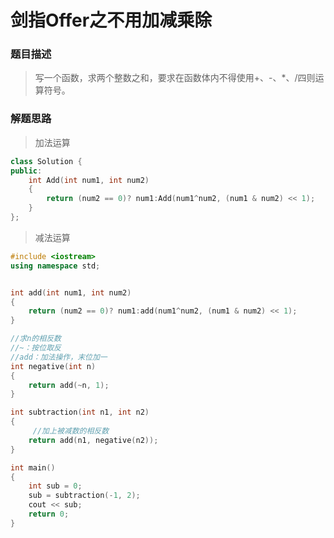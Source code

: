 # 剑指Offer之不用加减乘除


### 题目描述

> 写一个函数，求两个整数之和，要求在函数体内不得使用+、-、*、/四则运算符号。

<!--more-->

### 解题思路

> 加法运算

```C++
class Solution {
public:
    int Add(int num1, int num2)
    { 
        return (num2 == 0)? num1:Add(num1^num2, (num1 & num2) << 1);
    }
};
```

> 减法运算

```C++
#include <iostream>
using namespace std;


int add(int num1, int num2)
{
	return (num2 == 0)? num1:add(num1^num2, (num1 & num2) << 1);
}

//求n的相反数
//~：按位取反
//add：加法操作，末位加一
int negative(int n)
{
	return add(~n, 1);
}

int subtraction(int n1, int n2)
{
     //加上被减数的相反数
	return add(n1, negative(n2));
}

int main()
{
	int sub = 0;
	sub = subtraction(-1, 2);	
	cout << sub;
	return 0;
}

```


